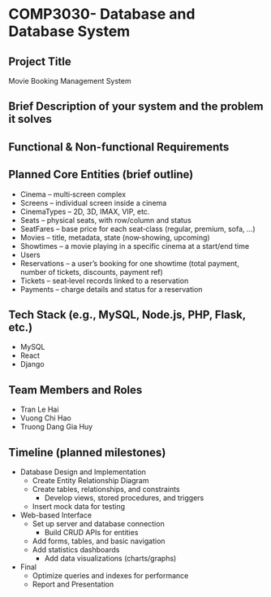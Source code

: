 # COMP3030- Database and Database System

## Project Title
Movie Booking Management System

## Brief Description of your system and the problem it solves

## Functional & Non-functional Requirements

## Planned Core Entities (brief outline)
- Cinema – multi‑screen complex
- Screens – individual screen inside a cinema
- CinemaTypes – 2D, 3D, IMAX, VIP, etc.
- Seats – physical seats, with row/column and status
- SeatFares – base price for each seat‑class (regular, premium, sofa, …)
- Movies – title, metadata, state (now‑showing, upcoming)
- Showtimes – a movie playing in a specific cinema at a start/end time
- Users
- Reservations – a user’s booking for one showtime (total payment, number of tickets, discounts, payment ref)
- Tickets – seat‑level records linked to a reservation
- Payments – charge details and status for a reservation

## Tech Stack (e.g., MySQL, Node.js, PHP, Flask, etc.)
- MySQL
- React
- Django

## Team Members and Roles
- Tran Le Hai
- Vuong Chi Hao
- Truong Dang Gia Huy

## Timeline (planned milestones)
- Database Design and Implementation
  - Create Entity Relationship Diagram
  - Create tables, relationships, and constraints
	- Develop views, stored procedures, and triggers
  - Insert mock data for testing
- Web-based Interface
  - Set up server and database connection
	- Build CRUD APIs for entities
  - Add forms, tables, and basic navigation
  - Add statistics dashboards
	- Add data visualizations (charts/graphs)
- Final
  - Optimize queries and indexes for performance
  - Report and Presentation
